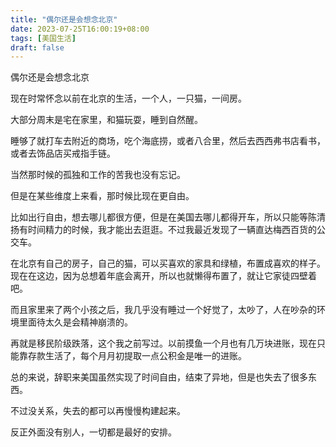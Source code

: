 ```yaml
---
title: "偶尔还是会想念北京"
date: 2023-07-25T16:00:19+08:00
tags: [美国生活]
draft: false
---
```

偶尔还是会想念北京
<!--more-->
现在时常怀念以前在北京的生活，一个人，一只猫，一间房。

大部分周末是宅在家里，和猫玩耍，睡到自然醒。

睡够了就打车去附近的商场，吃个海底捞，或者八合里，然后去西西弗书店看书，或者去饰品店买戒指手链。

当然那时候的孤独和工作的苦我也没有忘记。

但是在某些维度上来看，那时候比现在更自由。

比如出行自由，想去哪儿都很方便，但是在美国去哪儿都得开车，所以只能等陈清扬有时间精力的时候，我才能出去逛逛。不过我最近发现了一辆直达梅西百货的公交车。

在北京有自己的房子，自己的猫，可以买喜欢的家具和绿植，布置成喜欢的样子。现在在这边，因为总想着年底会离开，所以也就懒得布置了，就让它家徒四壁着吧。

而且家里来了两个小孩之后，我几乎没有睡过一个好觉了，太吵了，人在吵杂的环境里面待太久是会精神崩溃的。

再就是移民阶级跌落，这个我之前写过。以前摸鱼一个月也有几万块进账，现在只能靠存款生活了，每个月月初提取一点公积金是唯一的进账。

总的来说，辞职来美国虽然实现了时间自由，结束了异地，但是也失去了很多东西。

不过没关系，失去的都可以再慢慢构建起来。

反正外面没有别人，一切都是最好的安排。